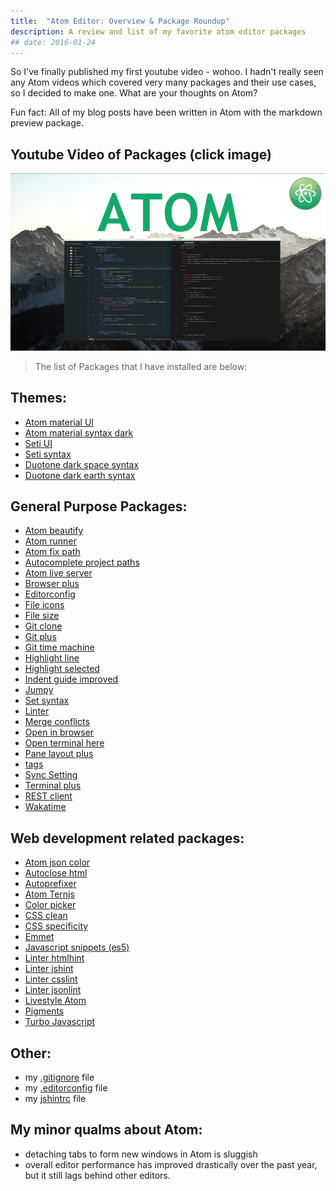 ```yaml
---
title:  "Atom Editor: Overview & Package Roundup"
description: A review and list of my favorite atom editor packages
## date: 2016-01-24
---
```


So I've finally published my first youtube video - wohoo. I hadn't really seen any Atom videos which covered very many packages and their use cases, so I decided to make one. What are your thoughts on Atom?

Fun fact: All of my blog posts have been written in Atom with the markdown preview package.
## Youtube Video of Packages (click image)

<!-- ![](/assets/images/posts/atom-ytThumbnail.png)(https://www.youtube.com/watch?v=cFAzqvYoHJs) -->

[![Atom Text Editor Video](/assets/images/posts/atom-ytThumbnail.png)](https://www.youtube.com/watch?v=cFAzqvYoHJs "Atom Editor: The Ultimate Text Editor")


> The list of Packages that I have installed are below:

## Themes:
- [Atom material UI](https://atom.io/themes/atom-material-ui)
- [Atom material syntax dark](https://atom.io/themes/atom-material-syntax-dark)
- [Seti UI](https://atom.io/themes/seti-ui)
- [Seti syntax](https://atom.io/themes/seti-syntax)
- [Duotone dark space syntax](https://atom.io/themes/duotone-dark-space-syntax)
- [Duotone dark earth syntax](https://atom.io/themes/duotone-dark-earth-syntax)



## General Purpose Packages:

- [Atom beautify](https://atom.io/packages/atom-beautify)
- [Atom runner](https://atom.io/packages/atom-runner)
- [Atom fix path](https://atom.io/packages/atom-fix-path)
- [Autocomplete project paths](autocomplete-project-paths)
- [Atom live server](https://atom.io/packages/atom-live-server)
- [Browser plus](https://atom.io/packages/browser-plus)
- [Editorconfig](https://atom.io/packages/editorconfig)
- [File icons](https://atom.io/packages/file-icons)
- [File size](https://atom.io/packages/filesize)
- [Git clone](https://atom.io/packages/git-clone)
- [Git plus](https://atom.io/packages/git-plus)
- [Git time machine](https://atom.io/packages/git-time-machine)
- [Highlight line](https://atom.io/packages/highlight-line)
- [Highlight selected](https://atom.io/packages/highlight-selected)
- [Indent guide improved](https://atom.io/packages/indent-guide-improved)
- [Jumpy](https://atom.io/packages/jumpy)
- [Set syntax](https://atom.io/packages/set-syntax)
- [Linter](https://atom.io/packages/linter)
- [Merge conflicts](https://atom.io/packages/merge-conflicts)
- [Open in browser](https://atom.io/packages/open-in-browser)
- [Open terminal here](https://atom.io/packages/open-terminal-here)
- [Pane layout plus](https://atom.io/packages/pane-layout-plus)
- [tags](https://atom.io/packages/smart-tags)
- [Sync Setting](https://atom.io/packages/sync-settings)
- [Terminal plus](https://atom.io/packages/terminal-plus)
- [REST client](https://atom.io/packages/rest-client)
- [Wakatime](https://atom.io/packages/wakatime)



## Web development related packages:
- [Atom json color](https://atom.io/packages/atom-json-color)
- [Autoclose html](https://atom.io/packages/autoclose-html)
- [Autoprefixer](https://atom.io/packages/autoprefixer)
- [Atom Ternjs](https://atom.io/packages/atom-ternjs)
- [Color picker](https://atom.io/packages/color-picker)
- [CSS clean](https://atom.io/packages/css-clean)
- [CSS specificity](https://atom.io/packages/css-specificity)
- [Emmet](https://atom.io/packages/emmet)
- [Javascript snippets (es5)](https://atom.io/packages/javascript-snippets)
- [Linter htmlhint](https://atom.io/packages/linter-htmlhint)
- [Linter jshint](https://atom.io/packages/linter-jshint)
- [Linter csslint](https://atom.io/packages/linter-csslint)
- [Linter jsonlint](https://atom.io/packages/linter-jsonlint)
- [Livestyle Atom](https://atom.io/packages/livestyle-atom)
- [Pigments](https://atom.io/packages/pigments)
- [Turbo Javascript](https://atom.io/packages/turbo-javascript)


## Other:

- my [.gitignore](https://gist.github.com/cliffordfajardo/42b4a9759b78df5073e8) file
- my [.editorconfig](https://gist.github.com/cliffordfajardo/3013ea927e284b192957) file
- my [jshintrc](https://gist.github.com/cliffordfajardo/a309065440917a3d4ba9) file





## My minor qualms about Atom:
- detaching tabs to form new windows in Atom is sluggish
- overall editor performance has improved drastically over the past year, but it still lags behind other editors.
